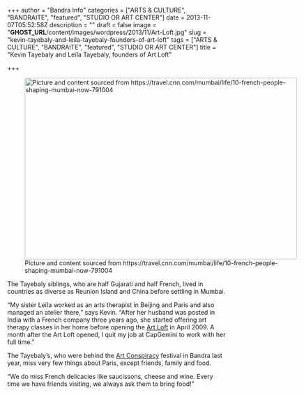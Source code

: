 +++
author = "Bandra Info"
categories = ["ARTS &amp; CULTURE", "BANDRAITE", "featured", "STUDIO OR ART CENTER"]
date = 2013-11-07T05:52:58Z
description = ""
draft = false
image = "__GHOST_URL__/content/images/wordpress/2013/11/Art-Loft.jpg"
slug = "kevin-tayebaly-and-leila-tayebaly-founders-of-art-loft"
tags = ["ARTS &amp; CULTURE", "BANDRAITE", "featured", "STUDIO OR ART CENTER"]
title = "Kevin Tayebaly and Leïla Tayebaly, founders of Art Loft"

+++


<p><figure id="attachment_4620" aria-describedby="caption-attachment-4620" style="width: 624px" class="wp-caption aligncenter"><img loading="lazy" class="size-full wp-image-4620" alt="Picture and content sourced from https://travel.cnn.com/mumbai/life/10-french-people-shaping-mumbai-now-791004 " src="https://i1.wp.com/bandra.info/wp-content/uploads/2013/11/Art-Loft.jpg?resize=624%2C416&#038;ssl=1" width="624" height="416" srcset="https://i1.wp.com/bandra.info/wp-content/uploads/2013/11/Art-Loft.jpg?w=624&amp;ssl=1 624w, https://i1.wp.com/bandra.info/wp-content/uploads/2013/11/Art-Loft.jpg?resize=300%2C200&amp;ssl=1 300w" sizes="(max-width: 624px) 100vw, 624px" data-recalc-dims="1" /><figcaption id="caption-attachment-4620" class="wp-caption-text">Picture and content sourced from https://travel.cnn.com/mumbai/life/10-french-people-shaping-mumbai-now-791004</figcaption></figure></p>
<p>The Tayebaly siblings, who are half Gujarati and half French, lived in countries as diverse as Reunion Island and China before settling in Mumbai.</p>
<p>&#8220;My sister Leïla worked as an arts therapist in Beijing and Paris and also managed an atelier there,&#8221; says Kevin. &#8220;After her husband was posted in India with a French company three years ago, she started offering art therapy classes in her home before opening the <a href="https://www.theartloft.co.in/" target="_blank">Art Loft</a> in April 2009. A month after the Art Loft opened, I quit my job at CapGemini to work with her full time.&#8221;</p>
<p>The Tayebaly&#8217;s, who were behind the <a href="https://www.theartloft.co.in/act/" target="_blank">Art Conspiracy</a> festival in Bandra last year, miss very few things about Paris, except friends, family and food.</p>
<p>&#8220;We do miss French delicacies like saucissons, cheese and wine. Every time we have friends visiting, we always ask them to bring food!&#8221;</p>



